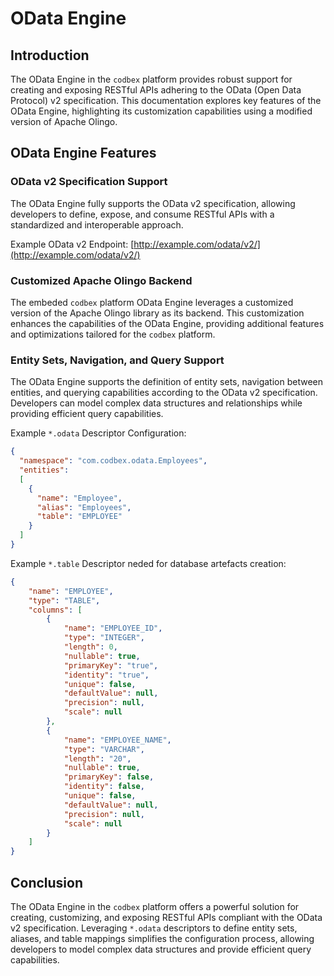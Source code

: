 # OData Engine

## Introduction

The OData Engine in the `codbex` platform provides robust support for creating and exposing RESTful APIs adhering to the OData (Open Data Protocol) v2 specification. This documentation explores key features of the OData Engine, highlighting its customization capabilities using a modified version of Apache Olingo.

## OData Engine Features

### OData v2 Specification Support

The OData Engine fully supports the OData v2 specification, allowing developers to define, expose, and consume RESTful APIs with a standardized and interoperable approach.

Example OData v2 Endpoint: [http://example.com/odata/v2/](http://example.com/odata/v2/)

### Customized Apache Olingo Backend

The embeded `codbex` platform OData Engine leverages a customized version of the Apache Olingo library as its backend. This customization enhances the capabilities of the OData Engine, providing additional features and optimizations tailored for the `codbex` platform.

### Entity Sets, Navigation, and Query Support

The OData Engine supports the definition of entity sets, navigation between entities, and querying capabilities according to the OData v2 specification. Developers can model complex data structures and relationships while providing efficient query capabilities.

Example `*.odata` Descriptor Configuration:

```json
{
  "namespace": "com.codbex.odata.Employees",
  "entities":
  [
    {
      "name": "Employee",
      "alias": "Employees",
      "table": "EMPLOYEE"
    }
  ]
}
```

Example `*.table` Descriptor neded for database artefacts creation:

```json
{
    "name": "EMPLOYEE",
    "type": "TABLE",
    "columns": [
        {
            "name": "EMPLOYEE_ID",
            "type": "INTEGER",
            "length": 0,
            "nullable": true,
            "primaryKey": "true",
            "identity": "true",
            "unique": false,
            "defaultValue": null,
            "precision": null,
            "scale": null
        },
        {
            "name": "EMPLOYEE_NAME",
            "type": "VARCHAR",
            "length": "20",
            "nullable": true,
            "primaryKey": false,
            "identity": false,
            "unique": false,
            "defaultValue": null,
            "precision": null,
            "scale": null
        }
    ]
}
```

## Conclusion

The OData Engine in the `codbex` platform offers a powerful solution for creating, customizing, and exposing RESTful APIs compliant with the OData v2 specification. Leveraging `*.odata` descriptors to define entity sets, aliases, and table mappings simplifies the configuration process, allowing developers to model complex data structures and provide efficient query capabilities.
